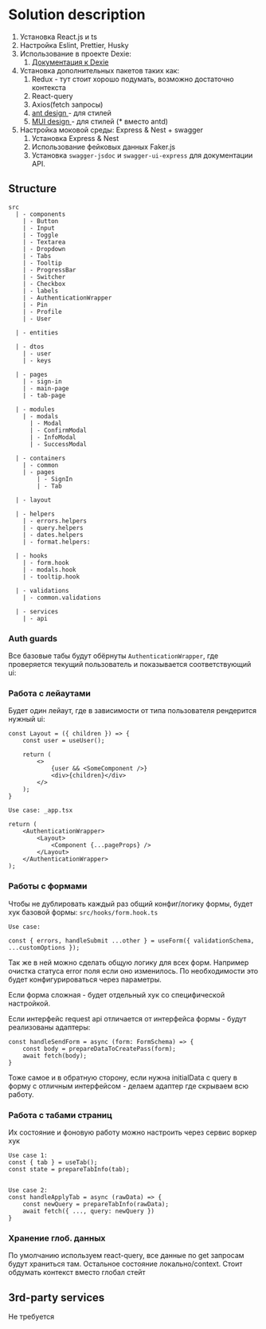 # Solution description
1. Установка React.js и ts
2. Настройка Eslint, Prettier, Husky
3. Использование в проекте Dexie:
    1. [Документация к Dexie](https://dexie.org/)
2. Установка дополнительных пакетов таких как:
    1. Redux - тут стоит хорошо подумать, возможно достаточно контекста
    2. React-query
    3. Axios(fetch запросы)
    4. [ant design ](https://ant.design/) - для стилей
    5. [MUI design ](https://mui.com/) - для стилей (* вместо antd)
3. Настройка моковой среды: Express & Nest + swagger
    1. Установка Express & Nest
    2. Использование фейковых данных Faker.js
    3. Установка `swagger-jsdoc` и `swagger-ui-express` для документации API.

## Structure
```
src
  | - components
    | - Button
    | - Input
    | - Toggle
    | - Textarea
    | - Dropdown
    | - Tabs
    | - Tooltip
    | - ProgressBar
    | - Switcher
    | - Checkbox
    | - labels
    | - AuthenticationWrapper  
    | - Pin  
    | - Profile
    | - User    
      
  | - entities
      
  | - dtos    
    | - user    
    | - keys    
      
  | - pages
    | - sign-in
    | - main-page
    | - tab-page
    
  | - modules
    | - modals
      | - Modal
      | - ConfirmModal
      | - InfoModal
      | - SuccessModal

  | - containers
    | - common
    | - pages
        | - SignIn
        | - Tab
    
  | - layout
    
  | - helpers
    | - errors.helpers
    | - query.helpers
    | - dates.helpers
    | - format.helpers:
  
  | - hooks          
    | - form.hook
    | - modals.hook
    | - tooltip.hook
    
  | - validations
    | - common.validations
    
  | - services
    | - api  
```


### Auth guards
Все базовые табы будут обёрнуты `AuthenticationWrapper`, где проверяется текущий пользователь и показывается соответствующий ui:

### Работа с лейаутами
Будет один лейаут, где в зависимости от типа пользователя рендерится нужный ui:
```
const Layout = ({ children }) => {
    const user = useUser();
    
    return (
        <>
            {user && <SomeComponent />}
            <div>{children}</div>
        </>
    );
}

Use case: _app.tsx

return (
    <AuthenticationWrapper>
        <Layout>
            <Component {...pageProps} />
        </Layout>
    </AuthenticationWrapper>
);
```

### Работы с формами
Чтобы не дублировать каждый раз общий конфиг/логику формы, будет хук базовой формы:
`src/hooks/form.hook.ts`
```
Use case:

const { errors, handleSubmit ...other } = useForm({ validationSchema, ...customOptions });
```

Так же в ней можно сделать общую логику для всех форм. Например очистка статуса error поля если оно изменилось. По необходимости это будет конфигурироваться через параметры.

Если форма сложная - будет отдельный хук со специфической настройкой.

Если интерфейс request api отличается от интерфейса формы - будут реализованы адаптеры:
```
const handleSendForm = async (form: FormSchema) => {
    const body = prepareDataToCreatePass(form);
    await fetch(body);
}
```
Тоже самое и в обратную сторону, если нужна initialData с query в форму с отличным интерфейсом - делаем адаптер где скрываем всю работу.

### Работа с табами страниц
Их состояние и фоновую работу можно настроить через сервис воркер хук
```
Use case 1:
const { tab } = useTab();
const state = prepareTabInfo(tab);


Use case 2:
const handleApplyTab = async (rawData) => {
    const newQuery = prepareTabInfo(rawData);
    await fetch({ ..., query: newQuery })
}
```

### Хранение глоб. данных
По умолчанию используем react-query, все данные по get запросам будут храниться там.
Остальное состояние локально/context.
Стоит обдумать контекст вместо глобал стейт


## 3rd-party services
Не требуется
